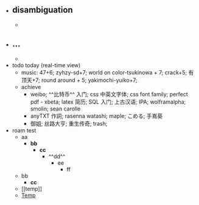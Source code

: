 - disambiguation
    - 
    - 
- ...
    - 
    - 
- todo today (real-time view)
    - music: 47+6; zyhzy-sd+7; world on color-tsukinowa + 7; crack+5; 有顶天+7; round around + 5; yakimochi-yuiko+7; 
    - achieve
        - weibo; ^^比特币^^ 入门; css 中英文字体; css font family; perfect pdf - xbeta; latex 简历; SQL 入门; 上古汉语; IPA; wolframalpha; smolin; sean carolle
        - anyTXT 作詞; rasenna watashi; maple; こめる; 手嶌葵
        - 御姐; 丝路大亨; 重生传奇; trash; 
- roam test
    - aa
        - **bb**
            - __cc__
                - ^^dd^^
                    - ee
                        - ff
    - bb
        - __cc__
    - [[temp]]
    - [Temp]([[temp]])
